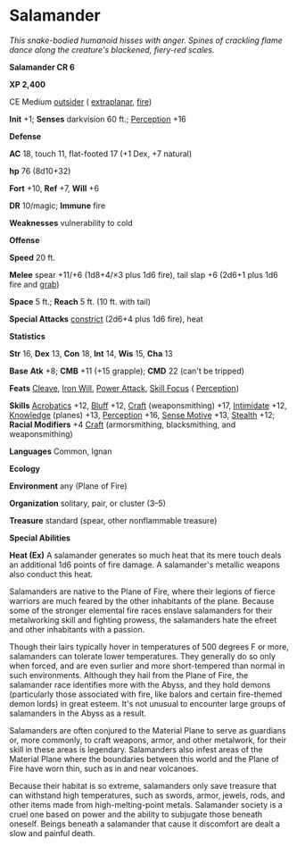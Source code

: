 # Salamander

_This snake-bodied humanoid hisses with anger. Spines of crackling flame dance along the creature's blackened, fiery-red scales._

**Salamander CR 6**

**XP 2,400**

CE Medium [outsider](creatureTypes.html#_outsider) ( [extraplanar](creatureTypes.html#_extraplanar-subtype), [fire](creatureTypes.html#_fire-subtype))

**Init** +1; **Senses** darkvision 60 ft.; [Perception](../skills/perception.html#_perception) +16

**Defense**

**AC** 18, touch 11, flat-footed 17 (+1 Dex, +7 natural)

**hp** 76 (8d10+32)

**Fort** +10, **Ref** +7, **Will** +6

**DR** 10/magic; **Immune** fire

**Weaknesses** vulnerability to cold

**Offense**

**Speed** 20 ft.

**Melee** spear +11/+6 (1d8+4/×3 plus 1d6 fire), tail slap +6 (2d6+1 plus 1d6 fire and [grab](universalMonsterRules.html#_grab))

**Space** 5 ft.; **Reach** 5 ft. (10 ft. with tail)

**Special Attacks** [constrict](universalMonsterRules.html#_constrict) (2d6+4 plus 1d6 fire), heat

**Statistics**

**Str** 16, **Dex** 13, **Con** 18, **Int** 14, **Wis** 15, **Cha** 13

**Base**  **Atk** +8; **CMB** +11 (+15 grapple); **CMD** 22 (can't be tripped)

**Feats** [Cleave](../feats.html#_cleave), [Iron Will](../feats.html#_iron-will), [Power Attack](../feats.html#_power-attack), [Skill Focus](../feats.html#_skill-focus) ( [Perception](../skills/perception.html#_perception))

**Skills** [Acrobatics](../skills/acrobatics.html#_acrobatics) +12, [Bluff](../skills/bluff.html#_bluff) +12, [Craft](../skills/craft.html#_craft) (weaponsmithing) +17, [Intimidate](../skills/intimidate.html#_intimidate) +12, [Knowledge](../skills/knowledge.html#_knowledge) (planes) +13, [Perception](../skills/perception.html#_perception) +16, [Sense Motive](../skills/senseMotive.html#_sense-motive) +13, [Stealth](../skills/stealth.html#_stealth) +12; **Racial Modifiers** +4 [Craft](../skills/craft.html#_craft) (armorsmithing, blacksmithing, and weaponsmithing)

**Languages** Common, Ignan

**Ecology**

**Environment** any (Plane of Fire)

**Organization** solitary, pair, or cluster (3–5)

**Treasure** standard (spear, other nonflammable treasure)

**Special Abilities**

**Heat (Ex)** A salamander generates so much heat that its mere touch deals an additional 1d6 points of fire damage. A salamander's metallic weapons also conduct this heat.

Salamanders are native to the Plane of Fire, where their legions of fierce warriors are much feared by the other inhabitants of the plane. Because some of the stronger elemental fire races enslave salamanders for their metalworking skill and fighting prowess, the salamanders hate the efreet and other inhabitants with a passion.

Though their lairs typically hover in temperatures of 500 degrees F or more, salamanders can tolerate lower temperatures. They generally do so only when forced, and are even surlier and more short-tempered than normal in such environments. Although they hail from the Plane of Fire, the salamander race identifies more with the Abyss, and they hold demons (particularly those associated with fire, like balors and certain fire-themed demon lords) in great esteem. It's not unusual to encounter large groups of salamanders in the Abyss as a result.

Salamanders are often conjured to the Material Plane to serve as guardians or, more commonly, to craft weapons, armor, and other metalwork, for their skill in these areas is legendary. Salamanders also infest areas of the Material Plane where the boundaries between this world and the Plane of Fire have worn thin, such as in and near volcanoes.

Because their habitat is so extreme, salamanders only save treasure that can withstand high temperatures, such as swords, armor, jewels, rods, and other items made from high-melting-point metals. Salamander society is a cruel one based on power and the ability to subjugate those beneath oneself. Beings beneath a salamander that cause it discomfort are dealt a slow and painful death.

